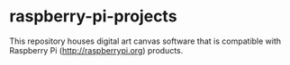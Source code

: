 # raspberry-pi-projects
This repository houses digital art canvas software that is compatible with Raspberry Pi (http://raspberrypi.org) products.
